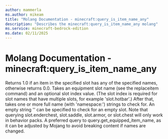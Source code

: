 ```yaml
---
author: mammerla
ms.author: mikeam
title: "Molang Documentation - minecraft:query_is_item_name_any"
description: "Describes the minecraft:query_is_item_name_any molang"
ms.service: minecraft-bedrock-edition
ms.date: 02/11/2025 
---
```


# Molang Documentation - minecraft:query_is_item_name_any

Returns 1.0 if an item in the specified slot has any of the specified names, otherwise returns 0.0. Takes an equipment slot name (see the replaceitem command) and an optional slot index value. (The slot index is required for slot names that have multiple slots, for example 'slot.hotbar'.) After that, takes one or more full name (with 'namespace:') strings to check for. An empty string '' can be specified to check for an empty slot. Note that querying slot.enderchest, slot.saddle, slot.armor, or slot.chest will only work in behavior packs. A preferred query to query.get_equipped_item_name, as it can be adjusted by Mojang to avoid breaking content if names are changed.
